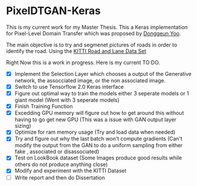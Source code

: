 # PixelDTGAN-Keras

This is my current work for my Master Thesis. This a Keras implementation for Pixel-Level Domain Transfer which was proposed by [Donggeun Yoo](https://dgyoo.github.io/). 

The main objective is to try and segmenet pictures of roads in order to identify the road. Using the [KITTI Road and Lane Data Set](http://www.cvlibs.net/datasets/kitti/eval_road.php)

Right Now this is a work in progress. Here is my current TO DO.

* [x] Implement the Selection Layer which chooses a output of the Generative network, the assocciated image, or the non associated image.
* [x] Switch to use Tensorflow 2.0 Keras interface 
* [x] Figure out optimal way to train the models either 3 seperate models or 1 giant model (Went with 3 seperate models)
* [x] Finish Training Function
* [x] Excedding GPU memory will figure out how to get around this without having to go get new GPU (This was a issue with GAN output layer sizing)
* [x] Optimize for ram memory usage (Try and load data when needed)
* [x] Try and figure out why the last batch won't compute gradients (Can't modify the output from the GAN to do a uniform  sampling from either fake , associated or disassociated)
* [x] Test on LookBook dataset (Some Images produce good results while others do not produce anything close)
* [x] Modify and experiment with the KITTI Dataset 
* [ ] Write report and then do Dissertation
